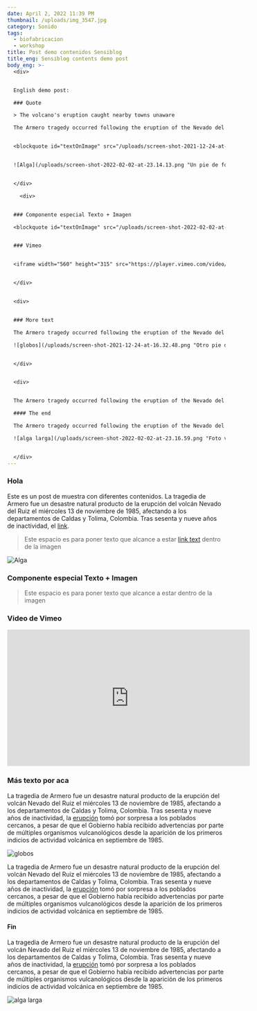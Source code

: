 ```yaml
---
date: April 2, 2022 11:39 PM
thumbnail: /uploads/img_3547.jpg
category: Sonido
tags:
  - biofabricacion
  - workshop
title: Post demo contenidos Sensiblog
title_eng: Sensiblog contents demo post
body_eng: >-
  <div>


  English demo post:

  ### Quote

  > The volcano's eruption caught nearby towns unaware

  The Armero tragedy occurred following the eruption of the Nevado del Ruiz stratovolcano in Tolima, Colombia, on November 13, 1985. After 69 years of [dormancy](https://duckduckgo.com), the volcano's eruption caught nearby towns unaware, even though the government had received warnings.


  <blockquote id="textOnImage" src="/uploads/screen-shot-2021-12-24-at-16.32.48.png" alt="burbujitas">Este espacio es para poner texto que  alcance a estar <a href="url">link text</a> dentro de la imagen</blockquote>


  ![Alga](/uploads/screen-shot-2022-02-02-at-23.14.13.png "Un pie de foto por aquí")


  </div>

    <div>


  ### Componente especial Texto + Imagen

  <blockquote id="textOnImage" src="/uploads/screen-shot-2022-02-02-at-23.14.13.png" alt="burbujitas">Este espacio es para poner texto que  alcance a estar dentro de la imagen</blockquote>


  ### Vimeo


  <iframe width="560" height="315" src="https://player.vimeo.com/video/715263826?h=d16c98d0cd" frameborder="0" allow="autoplay; fullscreen; picture-in-picture" allowfullscreen></iframe><script src="https://player.vimeo.com/api/player.js"></script>


  </div>


  <div>


  ### More text

  The Armero tragedy occurred following the eruption of the Nevado del Ruiz stratovolcano in Tolima, Colombia, on November 13, 1985. After 69 years of [dormancy](https://duckduckgo.com), the volcano's eruption caught nearby towns unaware, even though the government had received warnings.

  ![globos](/uploads/screen-shot-2021-12-24-at-16.32.48.png "Otro pie de foto")


  </div>


  <div>


  The Armero tragedy occurred following the eruption of the Nevado del Ruiz stratovolcano in Tolima, Colombia, on November 13, 1985. After 69 years of [dormancy](https://duckduckgo.com), the volcano's eruption caught nearby towns unaware, even though the government had received warnings.

  #### The end

  The Armero tragedy occurred following the eruption of the Nevado del Ruiz stratovolcano in Tolima, Colombia, on November 13, 1985. After 69 years of [dormancy](https://duckduckgo.com), the volcano's eruption caught nearby towns unaware, even though the government had received warnings.

  ![alga larga](/uploads/screen-shot-2022-02-02-at-23.16.59.png "Foto vertical")


  </div>
---
```

<div>


### Hola

Este es un post de muestra con diferentes contenidos. La tragedia de Armero fue un desastre natural producto de la erupción del volcán Nevado del Ruiz el miércoles 13 de noviembre de 1985, afectando a los departamentos de Caldas y Tolima, Colombia. Tras sesenta y nueve años de inactividad, el [link](https://duckduckgo.com).
 
<blockquote id="textOnImage" src="/uploads/screen-shot-2021-12-24-at-16.32.48.png" alt="burbujitas">Este espacio es para poner texto que 
alcance a estar <a href="url">link text</a> dentro de la imagen</blockquote>


</div>


<div>


![Alga](/uploads/screen-shot-2022-05-19-at-16.06.13.png "Un pie de foto por aquí")


</div>


<div>


### Componente especial Texto + Imagen

<blockquote id="textOnImage" src="/uploads/screen-shot-2022-02-02-at-23.14.13.png" alt="burbujitas">Este espacio es para poner texto que 
alcance a estar dentro de la imagen</blockquote>




</div>


<div>


### Video de Vimeo

<iframe width="560" height="315" src="https://player.vimeo.com/video/715263826?h=d16c98d0cd" frameborder="0" allow="autoplay; fullscreen; picture-in-picture" allowfullscreen></iframe><script src="https://player.vimeo.com/api/player.js"></script>


</div>


<div>


### Más texto por aca

La tragedia de Armero fue un desastre natural producto de la erupción del volcán Nevado del Ruiz el miércoles 13 de noviembre de 1985, afectando a los departamentos de Caldas y Tolima, Colombia. Tras sesenta y nueve años de inactividad, la [erupción](https://duckduckgo.com) tomó por sorpresa a los poblados cercanos, a pesar de que el Gobierno había recibido advertencias por parte de múltiples organismos vulcanológicos desde la aparición de los primeros indicios de actividad volcánica en septiembre de 1985.

![globos](/uploads/screen-shot-2021-12-24-at-16.32.48.png "Otro pie de foto")


</div>

<div>


La tragedia de Armero fue un desastre natural producto de la erupción del volcán Nevado del Ruiz el miércoles 13 de noviembre de 1985, afectando a los departamentos de Caldas y Tolima, Colombia. Tras sesenta y nueve años de inactividad, la [erupción](https://duckduckgo.com) tomó por sorpresa a los poblados cercanos, a pesar de que el Gobierno había recibido advertencias por parte de múltiples organismos vulcanológicos desde la aparición de los primeros indicios de actividad volcánica en septiembre de 1985.

#### Fin

La tragedia de Armero fue un desastre natural producto de la erupción del volcán Nevado del Ruiz el miércoles 13 de noviembre de 1985, afectando a los departamentos de Caldas y Tolima, Colombia. Tras sesenta y nueve años de inactividad, la [erupción](https://duckduckgo.com) tomó por sorpresa a los poblados cercanos, a pesar de que el Gobierno había recibido advertencias por parte de múltiples organismos vulcanológicos desde la aparición de los primeros indicios de actividad volcánica en septiembre de 1985.


</div>


<div>


![alga larga](/uploads/screen-shot-2022-02-02-at-23.16.59.png "Foto vertical")


</div>